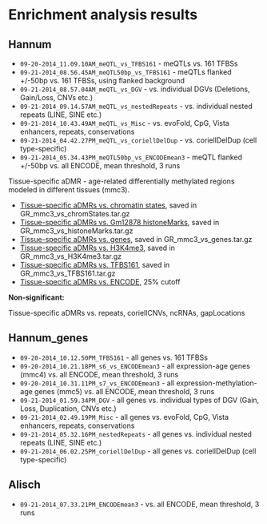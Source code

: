Enrichment analysis results
===
Hannum
------
- `09-20-2014_11.09.10AM_meQTL_vs_TFBS161` - meQTLs vs. 161 TFBSs
- `09-21-2014_08.56.45AM_meQTL50bp_vs_TFBS161` - meQTLs flanked +/-50bp vs. 161 TFBSs, using flanked background
- `09-21-2014_08.57.04AM_meQTL_vs_DGV` - vs. individual DGVs (Deletions, Gain/Loss, CNVs etc.)
- `09-21-2014_09.14.57AM_meQTL_vs_nestedRepeats` - vs. individual nested repeats (LINE, SINE etc.)
- `09-21-2014_10.43.49AM_meQTL_vs_Misc` - vs. evoFold, CpG, Vista enhancers, repeats, conservations
- `09-21-2014_04.42.27PM_meQTL_vs_coriellDelDup` - vs. coriellDelDup (cell type-specific)
- `09-21-2014_05.34.43PM_meQTL50bp_vs_ENCODEmean3` - meQTL flanked +/-50bp vs. all ENCODE, mean threshold, 3 runs

Tissue-specific aDMR - age-related differentially methylated regions modeled in different tissues (mmc3).
- [Tissue-specific aDMRs vs. chromatin states](http://genomerunner.org/result?id=khc6j46oojtys5rnq4u14cnhs3bvxsfn), saved in GR_mmc3_vs_chromStates.tar.gz
- [Tissue-specific aDMRs vs. Gm12878 histoneMarks](http://genomerunner.org/result?id=e5ocsbs9ue7fdrjxxnco6y26febe5kfd), saved in GR_mmc3_vs_histoneMarks.tar.gz
- [Tissue-specific aDMRs vs. genes](http://genomerunner.org/result?id=kdr4lz5iaaqn7lwturdflyryf0hepsie), saved in GR_mmc3_vs_genes.tar.gz
- [Tissue-specific aDMRs vs. H3K4me3](http://genomerunner.org/result?id=lwnuddp7rg03if2nq2087uyupe8qsry8), saved in GR_mmc3_vs_H3K4me3.tar.gz
- [Tissue-specific aDMRs vs. TFBS161](http://genomerunner.org/result?id=4ua0eqss17qevd1dup5l7z6ca1rnspmn), saved in GR_mmc3_vs_TFBS161.tar.gz
- [Tissue-specific aDMRs vs. ENCODE](http://genomerunner.org/result?id=i41j4lt6wcqmpyhl02ttpy2ddi5yljnc), 25% cutoff

**Non-significant:**

Tissue-specific aDMRs vs. repeats, coriellCNVs, ncRNAs, gapLocations

Hannum_genes
------------
- `09-20-2014_10.12.50PM_TFBS161` - all genes vs. 161 TFBSs
- `09-20-2014_10.21.18PM_s6_vs_ENCODEmean3` - all expression-age genes (mmc4) vs. all ENCODE, mean threshold, 3 runs
- `09-20-2014_10.31.11PM_s7_vs_ENCODEmean3` - all expression-methylation-age genes (mmc5) vs. all ENCODE, mean threshold, 3 runs
- `09-21-2014_01.59.34PM_DGV` - all genes vs. individual types of DGV (Gain, Loss, Duplication, CNVs etc.)
- `09-21-2014_02.49.19PM_Misc` - all genes vs. evoFold, CpG, Vista enhancers, repeats, conservations
- `09-21-2014_05.32.16PM_nestedRepeats` - all genes vs. individual nested repeats (LINE, SINE etc.)
- `09-21-2014_06.02.25PM_coriellDelDup` - all genes vs. coriellDelDup (cell type-specific)

Alisch
-----------------------------------
- `09-21-2014_07.33.21PM_ENCODEmean3` - vs. all ENCODE, mean threshold, 3 runs